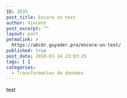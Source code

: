 ```yaml
---
ID: 3535
post_title: Encore un test
author: Vincent
post_excerpt: ""
layout: post
permalink: >
  https://abcdr.guyader.pro/encore-un-test/
published: true
post_date: 2018-01-14 23:03:29
tags: [ ]
categories:
  - Transformation de données
---
```

test